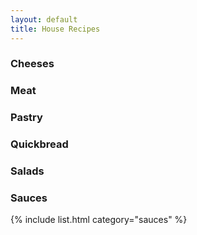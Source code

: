 ```yaml
---
layout: default
title: House Recipes
---
```


### Cheeses

### Meat

### Pastry

### Quickbread

### Salads

### Sauces

{% include list.html category="sauces" %}
